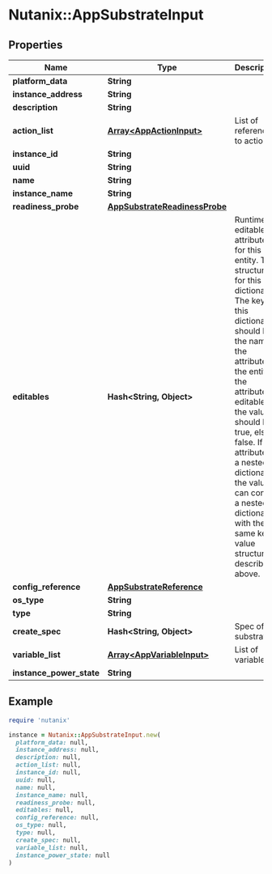 # Nutanix::AppSubstrateInput

## Properties

| Name | Type | Description | Notes |
| ---- | ---- | ----------- | ----- |
| **platform_data** | **String** |  | [optional] |
| **instance_address** | **String** |  | [optional] |
| **description** | **String** |  | [optional] |
| **action_list** | [**Array&lt;AppActionInput&gt;**](AppActionInput.md) | List of references to action  |  |
| **instance_id** | **String** |  | [optional] |
| **uuid** | **String** |  |  |
| **name** | **String** |  |  |
| **instance_name** | **String** |  | [optional] |
| **readiness_probe** | [**AppSubstrateReadinessProbe**](AppSubstrateReadinessProbe.md) |  | [optional] |
| **editables** | **Hash&lt;String, Object&gt;** | Runtime editable attributes for this entity. The structure for this is a dictionary. The keys in this dictionary should be the name of the attribute on the entity. If the attribute is editable, the value should be true, else false. If the attribute is a nested dictionary, the value can contain a nested dictionary with the same key value structure described above.  | [optional] |
| **config_reference** | [**AppSubstrateReference**](AppSubstrateReference.md) |  | [optional] |
| **os_type** | **String** |  | [optional] |
| **type** | **String** |  |  |
| **create_spec** | **Hash&lt;String, Object&gt;** | Spec of the substrate | [optional] |
| **variable_list** | [**Array&lt;AppVariableInput&gt;**](AppVariableInput.md) | List of variables |  |
| **instance_power_state** | **String** |  | [optional] |

## Example

```ruby
require 'nutanix'

instance = Nutanix::AppSubstrateInput.new(
  platform_data: null,
  instance_address: null,
  description: null,
  action_list: null,
  instance_id: null,
  uuid: null,
  name: null,
  instance_name: null,
  readiness_probe: null,
  editables: null,
  config_reference: null,
  os_type: null,
  type: null,
  create_spec: null,
  variable_list: null,
  instance_power_state: null
)
```

